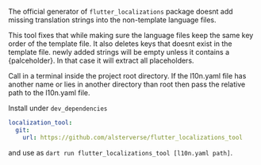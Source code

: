 The official generator of `flutter_localizations` package doesnt add missing translation strings into the non-template language files.

This tool fixes that while making sure the language files
keep the same key order of the template file. It also deletes keys that doesnt exist in the template file. newly added strings will be empty unless it contains a {palceholder}. In that case it will extract all placeholders.

Call in a terminal inside the project root directory. If the l10n.yaml file has another name or lies in another directory than root then pass the relative path to the l10n.yaml file.

Install under `dev_dependencies`
```yaml
localization_tool:
  git:
    url: https://github.com/alsterverse/flutter_localizations_tool
```

and use as `dart run flutter_localizations_tool [l10n.yaml path]`.
